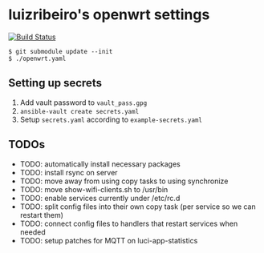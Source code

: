 # luizribeiro's openwrt settings

[![Build Status](https://travis-ci.com/luizribeiro/ansible-openwrt.svg?branch=master)](https://travis-ci.com/luizribeiro/ansible-openwrt)

```
$ git submodule update --init
$ ./openwrt.yaml
```

## Setting up secrets

1. Add vault password to `vault_pass.gpg`
2. `ansible-vault create secrets.yaml`
3. Setup `secrets.yaml` according to `example-secrets.yaml`

## TODOs

* TODO: automatically install necessary packages
* TODO: install rsync on server
* TODO: move away from using copy tasks to using synchronize
* TODO: move show-wifi-clients.sh to /usr/bin
* TODO: enable services currently under /etc/rc.d
* TODO: split config files into their own copy task (per service so we can restart them)
* TODO: connect config files to handlers that restart services when needed
* TODO: setup patches for MQTT on luci-app-statistics
